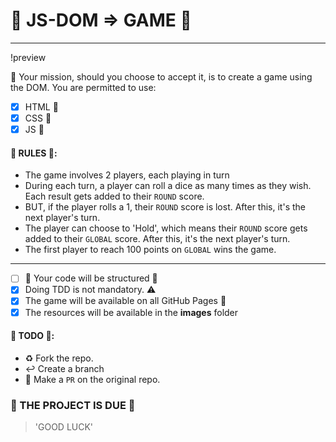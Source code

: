 # :game_die: JS-DOM => GAME :game_die:
---
!preview

:scroll: Your mission, should you choose to accept it, is to create a game using the DOM. You are permitted to use:

  * [x] HTML :beer:
  * [x] CSS :beer:
  * [x] JS :beers:

#### :tada: RULES :tada::

* The game involves 2 players, each playing in turn
* During each turn, a player can roll a dice as many times as they wish. Each result gets added to their `ROUND` score.
* BUT, if the player rolls a 1, their `ROUND` score is lost. After this, it's the next player's turn.
* The player can choose to 'Hold', which means their `ROUND` score gets added to their `GLOBAL` score. After this, it's the next player's turn.
* The first player to reach 100 points on `GLOBAL` wins the game.
---
* [ ] :rotating_light: Your code will be structured :file_folder:
* [x] Doing TDD is not mandatory. :warning:
* [x] The game will be available on all GitHub Pages :rocket:
* [x] The resources will be available in the **images** folder

#### :construction: TODO :construction::

* :recycle: Fork the repo.
* :leftwards_arrow_with_hook: Create a branch
*  :twisted_rightwards_arrows: Make a `PR` on the original repo.

### :checkered_flag: THE PROJECT IS DUE :checkered_flag:

> 'GOOD LUCK'
